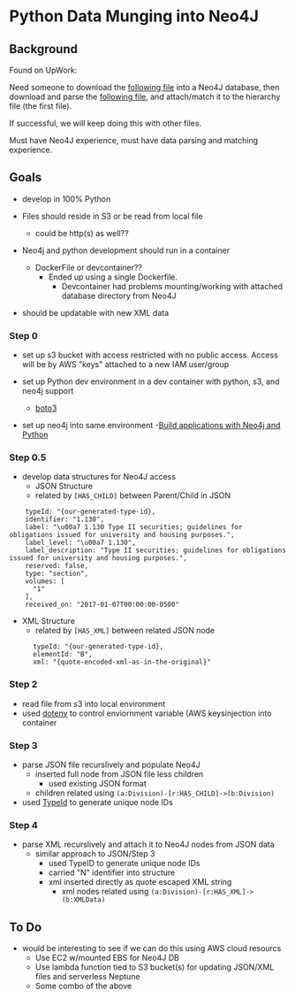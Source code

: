 # Python Data Munging into Neo4J

## Background

Found on UpWork:

Need someone to download the [following file](https://www.ecfr.gov/current/title-12) into a Neo4J database, then download and parse the [following file]( https://www.ecfr.gov/api/versioner/v1/full/2024-02-21/title-12.xml?part=1002), and attach/match it to the hierarchy file (the first file).

If successful, we will keep doing this with other files.

Must have Neo4J experience, must have data parsing and matching experience.


## Goals
- develop in 100% Python
- Files should reside in S3 or be read from local file
  - could be http(s) as well??

- Neo4j and python development should run in a container
  - DockerFile or devcontainer??
    - Ended up using a single Dockerfile.
      - Devcontainer had problems mounting/working with attached database directory from Neo4J
  
- should be updatable with new XML data


### Step 0
- set up s3 bucket with access restricted with no public access. Access will be by AWS "keys" attached to a new IAM user/group

- set up Python dev environment in a dev container with python, s3, and neo4j support
	- [boto3](https://github.com/boto/boto3)
	
- set up neo4j into same environment
	-[Build applications with Neo4j and Python](https://neo4j.com/docs/python-manual/current/)

### Step 0.5

- develop data structures for Neo4J access
	- JSON Structure 
    - related by `[HAS_CHILD]` between Parent/Child in JSON

```
    typeId: "{our-generated-type-id},
    identifier: "1.130",
    label: "\u00a7 1.130 Type II securities; guidelines for obligations issued for university and housing purposes.",
    label_level: "\u00a7 1.130",
    label_description: "Type II securities; guidelines for obligations issued for university and housing purposes.",
    reserved: false,
    type: "section",
    volumes: [
      "1"
    ],
    received_on: "2017-01-07T00:00:00-0500"
```
  
- XML Structure
  - related by `[HAS_XML]` between related JSON node

```
      typeId: "{our-generated-type-id},
      elementId: "B",
      xml: "{quote-encoded-xml-as-in-the-original}"
```

### Step 2
- read file from s3 into local environment 
- used [dotenv](https://dev.to/jakewitcher/using-env-files-for-environment-variables-in-python-applications-55a1) to control enviornment variable (AWS keysinjection into container


### Step 3
- parse JSON file recurslively and populate Neo4J
  - inserted full node from JSON file less children
    - used existing JSON format
  - children related using `(a:Division)-[r:HAS_CHILD]->(b:Division)`
- used [TypeId](https://github.com/akhundMurad/typeid-python) to generate unique node IDs

### Step 4
- parse XML recurslively and attach it to Neo4J nodes from JSON data
  - similar approach to JSON/Step 3
    - used TypeID to generate unique node IDs
    - carried "N" identifier into structure
    - xml inserted directly as quote escaped XML string
      - xml nodes related using `(a:Division)-[r:HAS_XML]->(b:XMLData)`


## To Do
- would be interesting to see if we can do this using AWS cloud resourcs
  - Use EC2 w/mounted EBS for Neo4J DB
  - Use lambda function tied to S3 bucket(s) for updating JSON/XML files and serverless Neptune
  - Some combo of the above